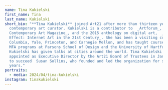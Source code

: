```yaml
---
name: Tina Kukielski
first_name: Tina
last_name: Kukielski
short_bio: "**Tina Kukielski** joined Art21 after more than thirteen years as a
  contemporary art curator. Kukielski is a contributor to  _Artforum_,  _Mousse
  Contemporary Art Magazine_, and the 2015 anthology on digital art,  _Mass
  Effect: Internet Art in the 21st Century_. She has been a visiting critic at
  Columbia, Yale, Princeton, and Carnegie Mellon, and has taught courses in the
  MFA programs at Parsons School of Design and the University of Hartford.
  Kukielski has given talks at cities around the world. Tina Kukielski was
  appointed as Executive Director by the Art21 Board of Trustees in January 2016
  to succeed  Susan Sollins, who founded and led the organization for seventeen
  years."
portraits:
  - media: 2024/04/tina-kukielski
instagram: tinakukielski
---
```

